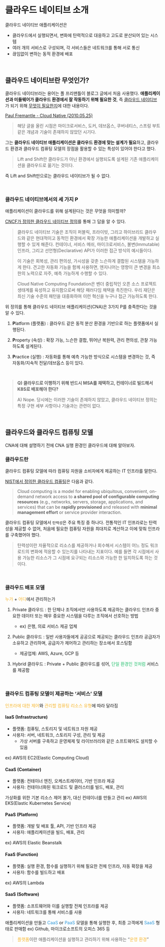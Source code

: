 # 클라우드 네이티브 소개

클라우드 네이티브 애플리케이션은

- 클라우드에서 실행되면서, 변화에 탄력적으로 대응하고 고도로 분산되어 있는 시스템
- 여러 개의 서비스로 구성되며, 각 서비스들은 네트워크를 통해 서로 통신
- 끊임없이 변하는 동적 환경에 배포 

<br/>

## 클라우드 네이티브란 무엇인가?

클라우드 네이티브라는 용어는 폴 프리맨틀이 블로그 글에서 처음 사용했다.
**애플리케이션과 미들웨어가 클라우드 환경에서 잘 작동하기 위해 필요한 것**, 즉 <u>클라우드 네이티브</u>가 되기 위해 <u>무엇이 필요한지</u>에 대한 내용이다.

[Paul Fremantle - Cloud Native (2010.05.25)](http://pzf.fremantle.org/2010/05/cloud-native.html)

> 해당 글을 올린 시점은 마이크로서비스, 도커, 데브옵스, 쿠버네티스, 스프링 부트 같은 개념과 기술이 존재하지 않았던 시기다.

그는 **클라우드 네이티브 애플리케이션은 클라우드 환경에 맞는 설계가 필요**하고, 클라우드 환경과 클라우드 컴퓨팅 모델의 장점을 활용할 수 있는 특성이 있어야 한다고 했다.

> Lift and Shift란 클라우드가 아닌 환경에서 실행되도록 설계된 기존 애플리케이션을 클라우드로 옮기는 것이다.

즉 Lift and Shift만으로는 클라우드 네이티브가 될 수 없다.

<br/>

### 클라우드 네이티브에서의 세 가지 P

애플리케이션이 클라우드를 위해 설계된다는 것은 무엇을 의미할까?

[CNCF가 정의한 클라우드 네이티브 정의](https://github.com/cncf/toc/blob/main/DEFINITION.md#%ED%95%9C%EA%B5%AD%EC%96%B4)를 통해 그 답을 알 수 있다.

> 클라우드 네이티브 기술은 조직이 퍼블릭, 프라이빗, 그리고 하이브리드 클라우드와 같은 현대적이고 동적인 환경에서 확장 가능한 애플리케이션을 개발하고 실행할 수 있게 해준다. 컨테이너, 서비스 메쉬, 마이크로서비스, 불변(Immutable) 인프라, 그리고 선언형(Declarative) API가 이러한 접근 방식의 예시들이다.
>
> 이 기술은 회복성, 관리 편의성, 가시성을 갖춘 느슨하게 결합된 시스템을 가능하게 한다. 견고한 자동화 기능을 함께 사용하면, 엔지니어는 영향이 큰 변경을 최소한의 노력으로 자주, 예측 가능하게 수행할 수 있다.
>
> Cloud Native Computing Foundation은 벤더 중립적인 오픈 소스 프로젝트 생태계를 육성하고 유지함으로써 해당 패러다임 채택을 촉진한다. 우리 재단은 최신 기술 수준의 패턴을 대중화하여 이런 혁신을 누구나 접근 가능하도록 한다.

위 정의를 통해 클라우드 네이티브 애플리케이션(CNA)은 3가지 P를 충족한다는 것을 알 수 있다.

1. **P**latform (플랫폼)
: 클라우드 같은 동적 분산 환경을 기반으로 하는 플랫폼에서 실행된다.

2. **P**roperty (속성)
: 확장 가능, 느슨한 결합, 뛰어난 복원력, 관리 편의성, 관찰 가능하도록 설계된다.

3. **P**ractice (실행)
: 자동화를 통해 예측 가능한 방식으로 시스템을 변경하는 것, 즉 자동화/지속적 전달/데브옵스 등이 있다.

<br/>

> **Q) 클라우드로 이행하기 위해 반드시 MSA를 채택하고, 컨테이너로 빌드해서 K8S로 배포해야 한다?**
>
> A) Nope. 당시에는 이러한 기술이 존재하지 않았고, 클라우드 네이티브 정의는 특정 구현 세부 사항이나 기술과는 관련이 없다.

<br/>

## 클라우드와 클라우드 컴퓨팅 모델

CNA에 대해 설명하기 전에 CNA 실행 환경인 클라우드에 대해 알아보자.

### 클라우드란

클라우드 컴퓨팅 모델에 따라 컴퓨팅 자원을 소비자에게 제공하는 IT 인프라를 말한다.

[NIST에서 정의한 클라우드 컴퓨팅](https://csrc.nist.gov/pubs/sp/800/145/final)은 다음과 같다.

> Cloud computing is a model for enabling ubiquitous, convenient, on-demand network access to **a shared pool of configurable computing resources** (e.g., networks, servers, storage, applications, and services) that can be **rapidly provisioned** and released with **minimal management effort** or service provider interaction.

클라우드 컴퓨팅 모델에서 `탄력성`은 주요 특징 중 하나다. 전통적인 IT 인프라로는 탄력성을 제공할 수 없어, 처음에 필요한 컴퓨팅 자원을 최대치로 계산하고 이에 맞춰 인프라를 구축했어야 했다.

> 탄력성이란 자율적으로 리소스를 제공하거나 회수해서 시스템이 어느 정도 워크로드의 변화에 적응할 수 있는지를 나타내는 지표이다. 예를 들면 각 시점에서 사용 가능한 리소스가 그 시점에 요구되는 리소스와 가능한 한 일치하도록 하는 것이다.

<br/>


### 클라우드 배포 모델
<span style='color:#f7b731'>누가</span> + <span style='color:#f7b731'>어디</span>에서 관리하는가

1. Private 클라우드
: 한 단체나 조직에서만 사용하도록 제공하는 클라우드 인프라
중요한 데이터 또는 매우 중요한 시스템을 다루는 조직에서 선호하는 방법

    - ex) 은행, 의료 서비스 제공 업체

2. Public 클라우드
: 일반 사용자들에게 공공으로 제공되는 클라우드 인프라
공급자가 소유하고 관리하며, 공급자가 제어하고 관리하는 장소에서 호스팅함

    - 제공업체: AWS, Azure, GCP 등

3. Hybrid 클라우드
: Private + Public 클라우드를 섞어, <span style='color:#20bf6b'>단일 환경인 것처럼</span> 서비스를 제공함

<br/>

### 클라우드 컴퓨팅 모델이 제공하는 ‘서비스’ 모델
<span style='color:#f7b731'>인프라에 대한 제어</span>와 <span style='color:#f7b731'>관리할 컴퓨팅 리소스 유형</span>에 따라 달라짐

#### IaaS (Infrastructure)
- 플랫폼: 컴퓨팅, 스토리지 및 네트워크 자원 제공
- 사용자: 서버, 네트워크, 스토리지 구성, 관리 및 제공
	- 가상 서버를 구축하고 운영체제 및 라이브러리와 같은 소프트웨어도 설치할 수 있음

ex) AWS의 EC2(Elastic Computing Cloud)

#### CaaS (Container)
- 플랫폼: 컨테이너 엔진, 오케스트레이터, 기반 인프라 제공
- 사용자: 컨테이너화된 워크로드 및 클러스터를 빌드, 배포, 관리

가상화를 위한 기본 리소스 제어 불가, 대신 컨테이너를 만들고 관리
ex) AWS의 EKS(Elastic Kubernetes Service) 

#### PaaS (Platform)
- 플랫폼: 개발 및 배포 툴, API, 기반 인프라 제공
- 사용자: 애플리케이션을 빌드, 배포, 관리

ex) AWS의 Elastic Beanstalk 

#### FaaS (Function)
- 플랫폼: 실행 환경, 함수를 실행하기 위해 필요한 전체 인프라, 자동 확장을 제공
- 사용자: 함수를 빌드하고 배포

ex) AWS의 Lambda

#### SaaS (Software)
- 플랫폼: 소프트웨어와 이를 실행할 전체 인프라를 제공
- 사용자: 네트워크를 통해 서비스를 사용

애플리케이션을 만들고 <span style='color:#2d98da'>CaaS</span> or <span style='color:#2d98da'>PaaS</span> 모델을 통해 실행한 후, 최종 고객에게 <span style='color:#2d98da'>SaaS</span> 형태로 판매함
ex) Github, 마이크로소프트의 오피스 365 등

> <span style='color:#f7b731'>플랫폼</span>이란 애플리케이션을 실행하고 관리하기 위해 사용하는 “<span style='color:#f7b731'>운영 환경</span>” 

